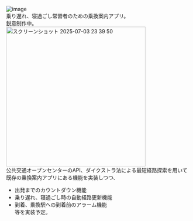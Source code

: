 ![image](https://github.com/user-attachments/assets/3cc72708-f1a8-4244-a71c-e67a48881a2c)  
乗り遅れ、寝過ごし常習者のための乗換案内アプリ。  
鋭意制作中。  
<img width="381" alt="スクリーンショット 2025-07-03 23 39 50" src="https://github.com/user-attachments/assets/3d5a8820-9f21-4b68-9bbd-33df19116cd4" />  
公共交通オープンセンターのAPI、ダイクストラ法による最短経路探索を用いて既存の乗換案内アプリにある機能を実装しつつ、
- 出発までのカウントダウン機能
- 乗り遅れ、寝過ごし時の自動経路更新機能
- 到着、乗換駅への到着前のアラーム機能  
等を実装予定。
